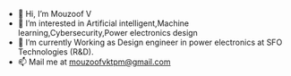 - 👋 Hi, I’m Mouzoof V
- 👀 I’m interested in Artificial intelligent,Machine learning,Cybersecurity,Power electronics design
- 🌱 I’m currently Working as Design engineer in power electronics at SFO Technologies (R&D).
- 📫 Mail me at mouzoofvktpm@gmail.com

<!---
mouzoofv88/mouzoofv88 is a ✨ special ✨ repository because its `README.md` (this file) appears on your GitHub profile.
You can click the Preview link to take a look at your changes.
--->
